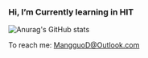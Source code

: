 ### Hi, I’m Currently learning in HIT
![Anurag's GitHub stats](https://github-readme-stats.vercel.app/api?username=MangguoD&show_icons=true&theme=tokyonight)

To reach me: MangguoD@Outlook.com
<!---
MangguoD/MangguoD is a ✨ special ✨ repository because its `README.md` (this file) appears on your GitHub profile.
You can click the Preview link to take a look at your changes.
--->
